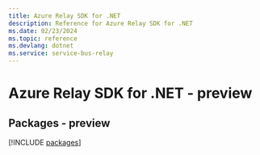 ```yaml
---
title: Azure Relay SDK for .NET
description: Reference for Azure Relay SDK for .NET
ms.date: 02/23/2024
ms.topic: reference
ms.devlang: dotnet
ms.service: service-bus-relay
---
```

# Azure Relay SDK for .NET - preview
## Packages - preview
[!INCLUDE [packages](relay-index.md)]